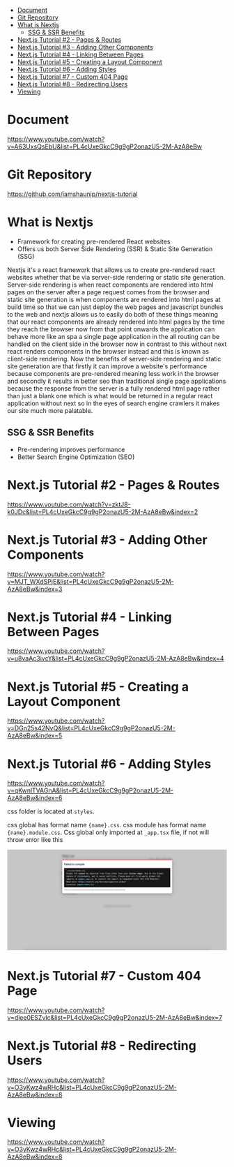 - [Document](#document)
- [Git Repository](#git-repository)
- [What is Nextjs](#what-is-nextjs)
  - [SSG & SSR Benefits](#ssg--ssr-benefits)
- [Next.js Tutorial #2 - Pages & Routes](#nextjs-tutorial-2---pages--routes)
- [Next.js Tutorial #3 - Adding Other Components](#nextjs-tutorial-3---adding-other-components)
- [Next.js Tutorial #4 - Linking Between Pages](#nextjs-tutorial-4---linking-between-pages)
- [Next.js Tutorial #5 - Creating a Layout Component](#nextjs-tutorial-5---creating-a-layout-component)
- [Next.js Tutorial #6 - Adding Styles](#nextjs-tutorial-6---adding-styles)
- [Next.js Tutorial #7 - Custom 404 Page](#nextjs-tutorial-7---custom-404-page)
- [Next.js Tutorial #8 - Redirecting Users](#nextjs-tutorial-8---redirecting-users)
- [Viewing](#viewing)
  
# Document
https://www.youtube.com/watch?v=A63UxsQsEbU&list=PL4cUxeGkcC9g9gP2onazU5-2M-AzA8eBw

# Git Repository
https://github.com/iamshaunjp/nextjs-tutorial

# What is Nextjs
- Framework for creating pre-rendered React websites
- Offers us both Server Side Rendering (SSR) & Static Site Generation (SSG)

Nextjs it's a react framework that allows us to create pre-rendered react websites whether that be via server-side rendering or static site generation. Server-side rendering is when react components are rendered into html pages on the server after a page request comes from the browser and static site generation is when components are rendered into html pages at build time so that we can just deploy the web pages and javascript bundles to the web and nextjs allows us to easily do both of these things meaning that our react components are already rendered into html pages by the time they reach the browser now from that point onwards the application can behave more like an spa a single page application in the all routing can be handled on the client side in the browser now in contrast to this without next react renders components in the browser instead and this is known as client-side rendering. Now the benefits of server-side rendering and static site generation are that firstly it can improve a website's performance because components are pre-rendered meaning less work in the browser and secondly it results in better seo than traditional single page applications because the response from the server is a fully rendered html page rather than just a blank one which is what would be returned in a regular react application without next so in the eyes of search engine crawlers it makes our site much more palatable.

## SSG & SSR Benefits
- Pre-rendering improves performance
- Better Search Engine Optimization (SEO)

# Next.js Tutorial #2 - Pages & Routes
https://www.youtube.com/watch?v=zktJ8-k0JDc&list=PL4cUxeGkcC9g9gP2onazU5-2M-AzA8eBw&index=2

# Next.js Tutorial #3 - Adding Other Components
https://www.youtube.com/watch?v=MJT_WXdSPjE&list=PL4cUxeGkcC9g9gP2onazU5-2M-AzA8eBw&index=3

# Next.js Tutorial #4 - Linking Between Pages
https://www.youtube.com/watch?v=u8vaAc3ivcY&list=PL4cUxeGkcC9g9gP2onazU5-2M-AzA8eBw&index=4

# Next.js Tutorial #5 - Creating a Layout Component
https://www.youtube.com/watch?v=DGn25s42NvQ&list=PL4cUxeGkcC9g9gP2onazU5-2M-AzA8eBw&index=5

# Next.js Tutorial #6 - Adding Styles
https://www.youtube.com/watch?v=qKwnlTVAGnA&list=PL4cUxeGkcC9g9gP2onazU5-2M-AzA8eBw&index=6

css folder is located at `styles`.

css global has format name `{name}.css`. css module has format name `{name}.module.css`. Css global only imported at `_app.tsx` file, if not will throw error like this

![global css](../images_document/global-css-error.png)

# Next.js Tutorial #7 - Custom 404 Page
https://www.youtube.com/watch?v=dlee0ESZvlc&list=PL4cUxeGkcC9g9gP2onazU5-2M-AzA8eBw&index=7

# Next.js Tutorial #8 - Redirecting Users
https://www.youtube.com/watch?v=O3yKwz4wRHc&list=PL4cUxeGkcC9g9gP2onazU5-2M-AzA8eBw&index=8

# Viewing
https://www.youtube.com/watch?v=O3yKwz4wRHc&list=PL4cUxeGkcC9g9gP2onazU5-2M-AzA8eBw&index=8